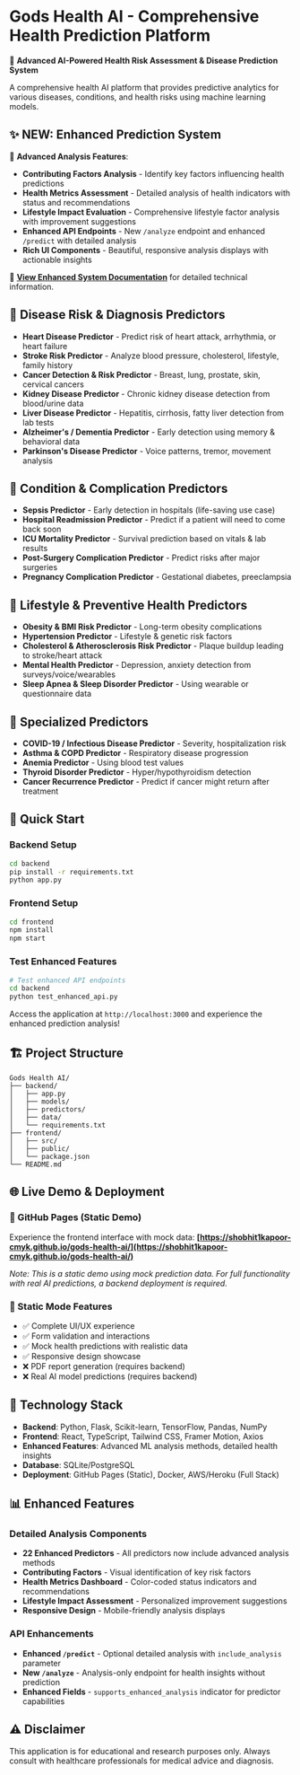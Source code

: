 # Gods Health AI - Comprehensive Health Prediction Platform

🏥 **Advanced AI-Powered Health Risk Assessment & Disease Prediction System**

A comprehensive health AI platform that provides predictive analytics for various diseases, conditions, and health risks using machine learning models.

## ✨ **NEW: Enhanced Prediction System**

🔬 **Advanced Analysis Features**:
- **Contributing Factors Analysis** - Identify key factors influencing health predictions
- **Health Metrics Assessment** - Detailed analysis of health indicators with status and recommendations
- **Lifestyle Impact Evaluation** - Comprehensive lifestyle factor analysis with improvement suggestions
- **Enhanced API Endpoints** - New `/analyze` endpoint and enhanced `/predict` with detailed analysis
- **Rich UI Components** - Beautiful, responsive analysis displays with actionable insights

📖 **[View Enhanced System Documentation](./ENHANCED_PREDICTION_SYSTEM.md)** for detailed technical information.

## 🔹 Disease Risk & Diagnosis Predictors
- **Heart Disease Predictor** - Predict risk of heart attack, arrhythmia, or heart failure
- **Stroke Risk Predictor** - Analyze blood pressure, cholesterol, lifestyle, family history
- **Cancer Detection & Risk Predictor** - Breast, lung, prostate, skin, cervical cancers
- **Kidney Disease Predictor** - Chronic kidney disease detection from blood/urine data
- **Liver Disease Predictor** - Hepatitis, cirrhosis, fatty liver detection from lab tests
- **Alzheimer's / Dementia Predictor** - Early detection using memory & behavioral data
- **Parkinson's Disease Predictor** - Voice patterns, tremor, movement analysis

## 🔹 Condition & Complication Predictors
- **Sepsis Predictor** - Early detection in hospitals (life-saving use case)
- **Hospital Readmission Predictor** - Predict if a patient will need to come back soon
- **ICU Mortality Predictor** - Survival prediction based on vitals & lab results
- **Post-Surgery Complication Predictor** - Predict risks after major surgeries
- **Pregnancy Complication Predictor** - Gestational diabetes, preeclampsia

## 🔹 Lifestyle & Preventive Health Predictors
- **Obesity & BMI Risk Predictor** - Long-term obesity complications
- **Hypertension Predictor** - Lifestyle & genetic risk factors
- **Cholesterol & Atherosclerosis Risk Predictor** - Plaque buildup leading to stroke/heart attack
- **Mental Health Predictor** - Depression, anxiety detection from surveys/voice/wearables
- **Sleep Apnea & Sleep Disorder Predictor** - Using wearable or questionnaire data

## 🔹 Specialized Predictors
- **COVID-19 / Infectious Disease Predictor** - Severity, hospitalization risk
- **Asthma & COPD Predictor** - Respiratory disease progression
- **Anemia Predictor** - Using blood test values
- **Thyroid Disorder Predictor** - Hyper/hypothyroidism detection
- **Cancer Recurrence Predictor** - Predict if cancer might return after treatment

## 🚀 Quick Start

### Backend Setup
```bash
cd backend
pip install -r requirements.txt
python app.py
```

### Frontend Setup
```bash
cd frontend
npm install
npm start
```

### Test Enhanced Features
```bash
# Test enhanced API endpoints
cd backend
python test_enhanced_api.py
```

Access the application at `http://localhost:3000` and experience the enhanced prediction analysis!

## 🏗️ Project Structure
```
Gods Health AI/
├── backend/
│   ├── app.py
│   ├── models/
│   ├── predictors/
│   ├── data/
│   └── requirements.txt
├── frontend/
│   ├── src/
│   ├── public/
│   └── package.json
└── README.md
```

## 🌐 Live Demo & Deployment

### 🚀 GitHub Pages (Static Demo)
Experience the frontend interface with mock data:
**[https://shobhit1kapoor-cmyk.github.io/gods-health-ai/](https://shobhit1kapoor-cmyk.github.io/gods-health-ai/)**

*Note: This is a static demo using mock prediction data. For full functionality with real AI predictions, a backend deployment is required.*

### 📱 Static Mode Features
- ✅ Complete UI/UX experience
- ✅ Form validation and interactions
- ✅ Mock health predictions with realistic data
- ✅ Responsive design showcase
- ❌ PDF report generation (requires backend)
- ❌ Real AI model predictions (requires backend)

## 🔬 Technology Stack
- **Backend**: Python, Flask, Scikit-learn, TensorFlow, Pandas, NumPy
- **Frontend**: React, TypeScript, Tailwind CSS, Framer Motion, Axios
- **Enhanced Features**: Advanced ML analysis methods, detailed health insights
- **Database**: SQLite/PostgreSQL
- **Deployment**: GitHub Pages (Static), Docker, AWS/Heroku (Full Stack)

## 📊 Enhanced Features

### Detailed Analysis Components
- **22 Enhanced Predictors** - All predictors now include advanced analysis methods
- **Contributing Factors** - Visual identification of key risk factors
- **Health Metrics Dashboard** - Color-coded status indicators and recommendations
- **Lifestyle Impact Assessment** - Personalized improvement suggestions
- **Responsive Design** - Mobile-friendly analysis displays

### API Enhancements
- **Enhanced `/predict`** - Optional detailed analysis with `include_analysis` parameter
- **New `/analyze`** - Analysis-only endpoint for health insights without prediction
- **Enhanced Fields** - `supports_enhanced_analysis` indicator for predictor capabilities

## ⚠️ Disclaimer
This application is for educational and research purposes only. Always consult with healthcare professionals for medical advice and diagnosis.